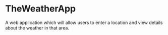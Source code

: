 # TheWeatherApp
A web application which will allow users to enter a location and view details about the weather in that area. 
